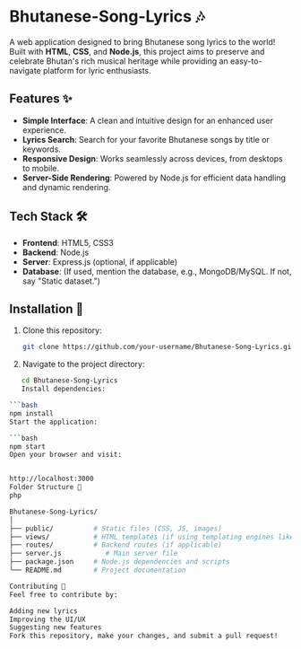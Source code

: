 # Bhutanese-Song-Lyrics 🎶

A web application designed to bring Bhutanese song lyrics to the world! Built with **HTML**, **CSS**, and **Node.js**, this project aims to preserve and celebrate Bhutan's rich musical heritage while providing an easy-to-navigate platform for lyric enthusiasts.

## Features ✨

- **Simple Interface**: A clean and intuitive design for an enhanced user experience.
- **Lyrics Search**: Search for your favorite Bhutanese songs by title or keywords.
- **Responsive Design**: Works seamlessly across devices, from desktops to mobile.
- **Server-Side Rendering**: Powered by Node.js for efficient data handling and dynamic rendering.

## Tech Stack 🛠

- **Frontend**: HTML5, CSS3
- **Backend**: Node.js
- **Server**: Express.js (optional, if applicable)
- **Database**: (If used, mention the database, e.g., MongoDB/MySQL. If not, say "Static dataset.")

## Installation 🚀

1. Clone this repository:
   ```bash
   git clone https://github.com/your-username/Bhutanese-Song-Lyrics.git

2. Navigate to the project directory:

 ```bash
    cd Bhutanese-Song-Lyrics
    Install dependencies:

```bash
npm install
Start the application:

```bash
npm start
Open your browser and visit:


http://localhost:3000
Folder Structure 📂
php

Bhutanese-Song-Lyrics/
│
├── public/          # Static files (CSS, JS, images)
├── views/           # HTML templates (if using templating engines like EJS)
├── routes/          # Backend routes (if applicable)
├── server.js           # Main server file
├── package.json     # Node.js dependencies and scripts
└── README.md        # Project documentation

Contributing 🤝
Feel free to contribute by:

Adding new lyrics
Improving the UI/UX
Suggesting new features
Fork this repository, make your changes, and submit a pull request!